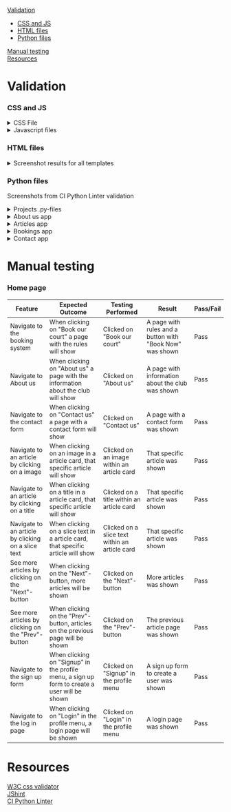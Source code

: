 [Validation](#validation)
*   [CSS and JS](#css-and-js)
*   [HTML files](#html-files)
*   [Python files](#python-files)

[Manual testing](#manual-testing)<br>
[Resources](#resources)


# Validation

### CSS and JS

<details>
<summary>CSS File</summary>
<br>
<img src="readme/css_validation.png">
When I ran the css code in W3C css validator, it didn´t find anything that was wrong.
</details>

<details>
<summary>Javascript files</summary>
<br>
<b>booking.js:</b><br>
<img src="readme/testing/jshint.png" height="300" width="auto"><br>
Since the js-file are loaded into the base.html the jshint found a problem that the functions are after the if statement where it searches for elements that starts the functions to operate.<br><br>
<b>comments.js:</b><br>
<img src="readme/testing/jshint2.png" height="300" width="auto"><br>
Since the code for bootstrap modal 'deleteModal' are in the article_detail.html there seems to be a confusing problem for the jshint.
</details>

### HTML files
<details>
<summary>Screenshot results for all templates</summary>
<br>
<h2>Start page</h2><br>
<img src="readme/testing/html1.png"><br>
<h2>Random article</h2>
<img src="readme/testing/html2.png"><br>
<h2>Rules page</h2>
<img src="readme/testing/html3.png"><br>
<h2>Booking form</h2>
<img src="readme/testing/html4.png"><br>
<h2>Successful booking</h2>
<img src="readme/testing/html5.png"><br>
<h2>About us page</h2>
<img src="readme/testing/html6.png"><br>
<h2>Contact us page</h2>
<img src="readme/testing/html7.png"><br>
<h2>Contact us success page</h2>
<img src="readme/testing/html8.png"><br>
<h2>Log out profile page</h2>
<img src="readme/testing/html9.png"><br>
<h2>Sign up page</h2>
<img src="readme/testing/html10.png"><br>
Here it seems to be some error with the generated tags in signup.html
Can´t find where I can change this and as shown in the image below, all elements seems to be there.
<img src="readme/testing/html11.png"><br>
<h2>Log in profile page</h2>
<img src="readme/testing/html12.png"><br>
<h2>My bookings page</h2>
<img src="readme/testing/html13.png"><br>
<h2>Edit booking page</h2>
<img src="readme/testing/html14.png"><br>
<h2>Delete booking page</h2>
<img src="readme/testing/html15.png"><br>
</details>

### Python files
Screenshots from CI Python Linter validation
<details>
<summary>Projects .py-files</summary>
<br>
<h2>settings.py</h2>
<img src="readme/testing/linter1.png"><br>
<h2>urls.py</h2>
<img src="readme/testing/linter2.png"><br>
</details>

<details>
<summary>About us app</summary>
<br>
<h2>admin.py</h2>
<img src="readme/testing/linter3.png"><br>
<h2>models.py</h2>
<img src="readme/testing/linter4.png"><br>
<h2>urls.py</h2>
<img src="readme/testing/linter5.png"><br>
<h2>views.py</h2>
<img src="readme/testing/linter6.png"><br>
</details>

<details>
<summary>Articles app</summary>
<br>
<h2>admin.py</h2>
<img src="readme/testing/linter7.png"><br>
<h2>forms.py</h2>
<img src="readme/testing/linter8.png"><br>
<h2>models.py</h2>
<img src="readme/testing/linter9.png"><br>
<h2>urls.py</h2>
<img src="readme/testing/linter10.png"><br>
<h2>views.py</h2>
<img src="readme/testing/linter11.png"><br>
</details>

<details>
<summary>Bookings app</summary>
<br>
<h2>admin.py</h2>
<img src="readme/testing/linter12.png"><br>
<h2>models.py</h2>
<img src="readme/testing/linter13.png"><br>
<h2>urls.py</h2>
<img src="readme/testing/linter14.png"><br>
<h2>views.py</h2>
<img src="readme/testing/linter15.png"><br>
</details>

<details>
<summary>Contact app</summary>
<br>
<h2>forms.py</h2>
<img src="readme/testing/linter16.png"><br>
<h2>views.py</h2>
<img src="readme/testing/linter17.png"><br>
</details>

# Manual testing

### Home page
| Feature | Expected Outcome | Testing Performed | Result | Pass/Fail |
| --- | --- | --- | --- | --- |
| Navigate to the booking system | When clicking on "Book our court" a page with the rules will show | Clicked on "Book our court" | A page with rules and a button with "Book Now" was shown | Pass |
| Navigate to About us | When clicking on "About us" a page with the information about the club will show | Clicked on "About us" | A page with information about the club was shown | Pass |
| Navigate to the contact form | When clicking on "Contact us" a page with a contact form will show | Clicked on "Contact us" | A page with a contact form was shown | Pass |
| Navigate to an article by clicking on a image | When clicking on an image in a article card, that specific article will show | Clicked on an image within an article card | That specific article was shown | Pass |
| Navigate to an article by clicking on a title | When clicking on a title in a article card, that specific article will show | Clicked on a title within an article card | That specific article was shown | Pass |
| Navigate to an article by clicking on a slice text | When clicking on a slice text in a article card, that specific article will show | Clicked on a slice text within an article card | That specific article was shown | Pass |
| See more articles by clicking on the "Next"-button | When clicking on the "Next"-button, more articles will be shown | Clicked on the "Next"-button | More articles was shown | Pass |
| See more articles by clicking on the "Prev"-button | When clicking on the "Prev"-button, articles on the previous page will be shown | Clicked on the "Prev"-button | The previous article page was shown | Pass |
| Navigate to the sign up form | When clicking on "Signup" in the profile menu, a sign up form to create a user will be shown | Clicked on "Signup" in the profile menu | A sign up form to create a user was shown | Pass |
| Navigate to the log in page | When clicking on "Login" in the profile menu, a login page will be shown | Clicked on "Login" in the profile menu | A login page was shown | Pass |

# Resources
[W3C css validator](https://jigsaw.w3.org/css-validator/validator)<br>
[JShint](https://jshint.com/)<br>
[CI Python Linter](https://pep8ci.herokuapp.com/)